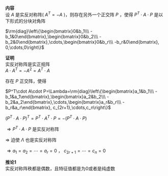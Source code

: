 **内容**  
设 $A$ 是实反对称阵( $A^T=-A$ )，则存在另外一个正交阵 $P$ ，使得 $P^T\cdot A\cdot P$ 是以下形式的分块对角阵  
  
 $\rm{diag}\left\{\begin{bmatrix}0&b_1\\\ -b_1&0\end{bmatrix},\begin{bmatrix}0&b_2\\\ -b_2&0\end{bmatrix},\cdots,\begin{bmatrix}0&b_r\\\ -b_r&0\end{bmatrix}, 0,\cdots,0\right\}$   
  
**证明**  
实反对称阵是实正规阵  
 $A\cdot A^T=-A^2=A^T\cdot A$   
  
存在 $P$ 正交阵，使得  
  
 $P^T\cdot A\cdot P=\Lambda=\rm{diag}\left\{\begin{bmatrix}a_1&b_1\\\ -b_1&a_1\end{bmatrix},\begin{bmatrix}a_2&b_2\\\ -b_2&a_2\end{bmatrix},\cdots,\begin{bmatrix}a_r&b_r\\\ -b_r&a_r\end{bmatrix}, c_{2r+1},\cdots,c_n\right\}$   
  
 $(P^T\cdot A\cdot P)^T=P^T\cdot A^T\cdot P=-(P^T\cdot A\cdot P)$   
  
 $\Rightarrow P^T\cdot A\cdot P$ 是实反对称阵  
  
 $\Rightarrow$ 迫使 $\Lambda$ 也是实反对称阵  
  
 $\Rightarrow a_1=a_2=\cdots=a_r=0$ ， $c_{2r+1}=\cdots=c_n=0$   
  
**推论1**  
实反对称阵秩都是偶数，且特征值都是为0或者是纯虚数  
